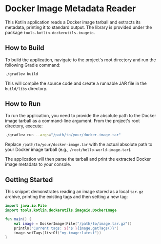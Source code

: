 # Docker Image Metadata Reader

This Kotlin application reads a Docker image tarball and extracts its metadata, printing it to standard output. The library is provided under the package `tools.kotlin.dockerutils.imageio`.

## How to Build

To build the application, navigate to the project's root directory and run the following Gradle command:

```bash
./gradlew build
```

This will compile the source code and create a runnable JAR file in the `build/libs` directory.

## How to Run

To run the application, you need to provide the absolute path to the Docker image tarball as a command-line argument. From the project's root directory, execute:

```bash
./gradlew run --args="/path/to/your/docker-image.tar"
```

Replace `/path/to/your/docker-image.tar` with the actual absolute path to your Docker image tarball (e.g., `/root/hello-world-image.tar`).

The application will then parse the tarball and print the extracted Docker image metadata to your console.

## Getting Started

This snippet demonstrates reading an image stored as a local `tar.gz` archive,
printing the existing tags and then setting a new tag:

```kotlin
import java.io.File
import tools.kotlin.dockerutils.imageio.DockerImage

fun main() {
    val image = DockerImage(File("/path/to/image.tar.gz"))
    println("Current tags: ${'$'}{image.getTags()}")
    image.setTags(listOf("my-image:latest"))
}
```

